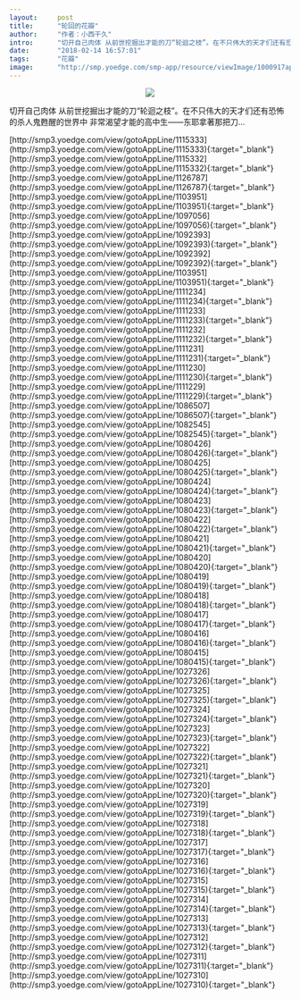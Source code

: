 ```yaml
---
layout:     post
title:      "轮回的花瓣"
author:     "作者：小西干久"
intro:      "切开自己肉体 从前世挖掘出才能的刀“轮迴之枝”。在不只伟大的天才们还有恐怖的杀人鬼甦醒的世界中 非常渴望才能的高中生——东耶拿著那把刀..."
date:       "2018-02-14 16:57:01"
tags:       "花瓣"
image:      "http://smp.yoedge.com/smp-app/resource/viewImage/1000917appline.png"
---
```

<div style="text-align: center">
<p><img src="http://smp.yoedge.com/smp-app/resource/viewImage/1000917appline.png"/></p>
</div>
<p class="post-meta">
<span>切开自己肉体 从前世挖掘出才能的刀“轮迴之枝”。在不只伟大的天才们还有恐怖的杀人鬼甦醒的世界中 非常渴望才能的高中生——东耶拿著那把刀...</span>
</p>
[http://smp3.yoedge.com/view/gotoAppLine/1115333](http://smp3.yoedge.com/view/gotoAppLine/1115333){:target="_blank"}
[http://smp3.yoedge.com/view/gotoAppLine/1115332](http://smp3.yoedge.com/view/gotoAppLine/1115332){:target="_blank"}
[http://smp3.yoedge.com/view/gotoAppLine/1126787](http://smp3.yoedge.com/view/gotoAppLine/1126787){:target="_blank"}
[http://smp3.yoedge.com/view/gotoAppLine/1103951](http://smp3.yoedge.com/view/gotoAppLine/1103951){:target="_blank"}
[http://smp3.yoedge.com/view/gotoAppLine/1097056](http://smp3.yoedge.com/view/gotoAppLine/1097056){:target="_blank"}
[http://smp3.yoedge.com/view/gotoAppLine/1092393](http://smp3.yoedge.com/view/gotoAppLine/1092393){:target="_blank"}
[http://smp3.yoedge.com/view/gotoAppLine/1092392](http://smp3.yoedge.com/view/gotoAppLine/1092392){:target="_blank"}
[http://smp3.yoedge.com/view/gotoAppLine/1103951](http://smp3.yoedge.com/view/gotoAppLine/1103951){:target="_blank"}
[http://smp3.yoedge.com/view/gotoAppLine/1111234](http://smp3.yoedge.com/view/gotoAppLine/1111234){:target="_blank"}
[http://smp3.yoedge.com/view/gotoAppLine/1111233](http://smp3.yoedge.com/view/gotoAppLine/1111233){:target="_blank"}
[http://smp3.yoedge.com/view/gotoAppLine/1111232](http://smp3.yoedge.com/view/gotoAppLine/1111232){:target="_blank"}
[http://smp3.yoedge.com/view/gotoAppLine/1111231](http://smp3.yoedge.com/view/gotoAppLine/1111231){:target="_blank"}
[http://smp3.yoedge.com/view/gotoAppLine/1111230](http://smp3.yoedge.com/view/gotoAppLine/1111230){:target="_blank"}
[http://smp3.yoedge.com/view/gotoAppLine/1111229](http://smp3.yoedge.com/view/gotoAppLine/1111229){:target="_blank"}
[http://smp3.yoedge.com/view/gotoAppLine/1086507](http://smp3.yoedge.com/view/gotoAppLine/1086507){:target="_blank"}
[http://smp3.yoedge.com/view/gotoAppLine/1082545](http://smp3.yoedge.com/view/gotoAppLine/1082545){:target="_blank"}
[http://smp3.yoedge.com/view/gotoAppLine/1080426](http://smp3.yoedge.com/view/gotoAppLine/1080426){:target="_blank"}
[http://smp3.yoedge.com/view/gotoAppLine/1080425](http://smp3.yoedge.com/view/gotoAppLine/1080425){:target="_blank"}
[http://smp3.yoedge.com/view/gotoAppLine/1080424](http://smp3.yoedge.com/view/gotoAppLine/1080424){:target="_blank"}
[http://smp3.yoedge.com/view/gotoAppLine/1080423](http://smp3.yoedge.com/view/gotoAppLine/1080423){:target="_blank"}
[http://smp3.yoedge.com/view/gotoAppLine/1080422](http://smp3.yoedge.com/view/gotoAppLine/1080422){:target="_blank"}
[http://smp3.yoedge.com/view/gotoAppLine/1080421](http://smp3.yoedge.com/view/gotoAppLine/1080421){:target="_blank"}
[http://smp3.yoedge.com/view/gotoAppLine/1080420](http://smp3.yoedge.com/view/gotoAppLine/1080420){:target="_blank"}
[http://smp3.yoedge.com/view/gotoAppLine/1080419](http://smp3.yoedge.com/view/gotoAppLine/1080419){:target="_blank"}
[http://smp3.yoedge.com/view/gotoAppLine/1080418](http://smp3.yoedge.com/view/gotoAppLine/1080418){:target="_blank"}
[http://smp3.yoedge.com/view/gotoAppLine/1080417](http://smp3.yoedge.com/view/gotoAppLine/1080417){:target="_blank"}
[http://smp3.yoedge.com/view/gotoAppLine/1080416](http://smp3.yoedge.com/view/gotoAppLine/1080416){:target="_blank"}
[http://smp3.yoedge.com/view/gotoAppLine/1080415](http://smp3.yoedge.com/view/gotoAppLine/1080415){:target="_blank"}
[http://smp3.yoedge.com/view/gotoAppLine/1027326](http://smp3.yoedge.com/view/gotoAppLine/1027326){:target="_blank"}
[http://smp3.yoedge.com/view/gotoAppLine/1027325](http://smp3.yoedge.com/view/gotoAppLine/1027325){:target="_blank"}
[http://smp3.yoedge.com/view/gotoAppLine/1027324](http://smp3.yoedge.com/view/gotoAppLine/1027324){:target="_blank"}
[http://smp3.yoedge.com/view/gotoAppLine/1027323](http://smp3.yoedge.com/view/gotoAppLine/1027323){:target="_blank"}
[http://smp3.yoedge.com/view/gotoAppLine/1027322](http://smp3.yoedge.com/view/gotoAppLine/1027322){:target="_blank"}
[http://smp3.yoedge.com/view/gotoAppLine/1027321](http://smp3.yoedge.com/view/gotoAppLine/1027321){:target="_blank"}
[http://smp3.yoedge.com/view/gotoAppLine/1027320](http://smp3.yoedge.com/view/gotoAppLine/1027320){:target="_blank"}
[http://smp3.yoedge.com/view/gotoAppLine/1027319](http://smp3.yoedge.com/view/gotoAppLine/1027319){:target="_blank"}
[http://smp3.yoedge.com/view/gotoAppLine/1027318](http://smp3.yoedge.com/view/gotoAppLine/1027318){:target="_blank"}
[http://smp3.yoedge.com/view/gotoAppLine/1027317](http://smp3.yoedge.com/view/gotoAppLine/1027317){:target="_blank"}
[http://smp3.yoedge.com/view/gotoAppLine/1027316](http://smp3.yoedge.com/view/gotoAppLine/1027316){:target="_blank"}
[http://smp3.yoedge.com/view/gotoAppLine/1027315](http://smp3.yoedge.com/view/gotoAppLine/1027315){:target="_blank"}
[http://smp3.yoedge.com/view/gotoAppLine/1027314](http://smp3.yoedge.com/view/gotoAppLine/1027314){:target="_blank"}
[http://smp3.yoedge.com/view/gotoAppLine/1027313](http://smp3.yoedge.com/view/gotoAppLine/1027313){:target="_blank"}
[http://smp3.yoedge.com/view/gotoAppLine/1027312](http://smp3.yoedge.com/view/gotoAppLine/1027312){:target="_blank"}
[http://smp3.yoedge.com/view/gotoAppLine/1027311](http://smp3.yoedge.com/view/gotoAppLine/1027311){:target="_blank"}
[http://smp3.yoedge.com/view/gotoAppLine/1027310](http://smp3.yoedge.com/view/gotoAppLine/1027310){:target="_blank"}


